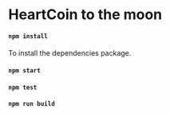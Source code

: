 # HeartCoin to the moon

#### `npm install`
To install the dependencies package.

#### `npm start`

#### `npm test`

#### `npm run build`


